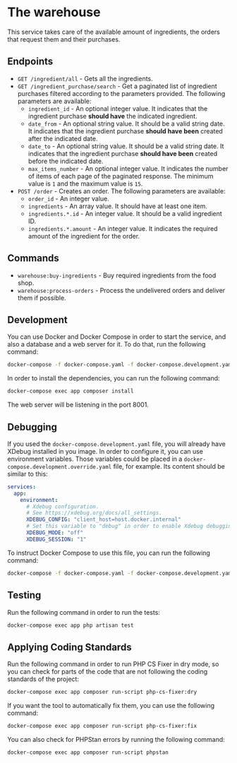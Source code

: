 # The warehouse

This service takes care of the available amount of ingredients, the orders that request them and their purchases.

## Endpoints

- `GET /ingredient/all` - Gets all the ingredients.
- `GET /ingredient_purchase/search` - Get a paginated list of ingredient purchases filtered according to the parameters 
  provided. The following parameters are available:
    - `ingredient_id` - An optional integer value. It indicates that the ingredient purchase **should have** the 
      indicated ingredient.
    - `date_from` - An optional string value. It should be a valid string date. It indicates that the ingredient 
      purchase **should have been** created after the indicated date.
    - `date_to` - An optional string value. It should be a valid string date. It indicates that the ingredient
      purchase **should have been** created before the indicated date.
    - `max_items_number` - An optional integer value. It indicates the number of items of each page of the paginated
      response. The minimum value is `1` and the maximum value is `15`.
- `POST /order` - Creates an order. The following parameters are available:
    - `order_id` - An integer value.
    - `ingredients` - An array value. It should have at least one item.
    - `ingredients.*.id` - An integer value. It should be a valid ingredient ID.
    - `ingredients.*.amount` - An integer value. It indicates the required amount of the ingredient for the order.

## Commands

- `warehouse:buy-ingredients` - Buy required ingredients from the food shop.
- `warehouse:process-orders` - Process the undelivered orders and deliver them if possible.

## Development

You can use Docker and Docker Compose in order to start the service, and also a database and a web server for it. To do
that, run the following command:

```bash
docker-compose -f docker-compose.yaml -f docker-compose.development.yaml up -d
```

In order to install the dependencies, you can run the following command:

```bash
docker-compose exec app composer install
```

The web server will be listening in the port 8001.

## Debugging

If you used the `docker-compose.development.yaml` file, you will already have XDebug installed in you image. In order to
configure it, you can use environment variables. Those variables could be placed in
a `docker-compose.development.override.yaml` file, for example. Its content should be similar to this:

```yaml
services:
  app:
    environment:
      # Xdebug configuration.
      # See https://xdebug.org/docs/all_settings.
      XDEBUG_CONFIG: "client_host=host.docker.internal"
      # Set this variable to "debug" in order to enable Xdebug debugging.
      XDEBUG_MODE: "off"
      XDEBUG_SESSION: "1"
```

To instruct Docker Compose to use this file, you can run the following command:

```bash
docker-compose -f docker-compose.yaml -f docker-compose.development.yaml -f docker-compose.development.override.yaml up -d
```

## Testing

Run the following command in order to run the tests:

```bash
docker-compose exec app php artisan test
```

## Applying Coding Standards

Run the following command in order to run PHP CS Fixer in dry mode, so you can check for parts of the code that are not
following the coding standards of the project:

```bash
docker-compose exec app composer run-script php-cs-fixer:dry
```

If you want the tool to automatically fix them, you can use the following command:

```bash
docker-compose exec app composer run-script php-cs-fixer:fix
```

You can also check for PHPStan errors by running the following command:

```bash
docker-compose exec app composer run-script phpstan
```

